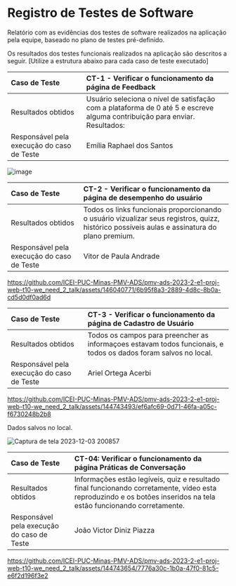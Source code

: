 # Registro de Testes de Software

Relatório com as evidências dos testes de software realizados na aplicação pela equipe, baseado no plano de testes pré-definido.

Os resultados dos testes funcionais realizados na aplicação são descritos a seguir. [Utilize a estrutura abaixo para cada caso de teste executado]

|Caso de Teste    | CT-1 - Verificar o funcionamento da página de Feedback |
|:---|:---|
| Resultados obtidos | Usuário seleciona o nível de satisfação com a plataforma de 0 até 5 e escreve alguma contribuição para enviar. Resultados:  |
| Responsável pela execução do caso de Teste | Emília Raphael dos Santos |

![image](https://github.com/ICEI-PUC-Minas-PMV-ADS/pmv-ads-2023-2-e1-proj-web-t10-we_need_2_talk/assets/144388125/45d95ae1-b274-4357-82ee-ade229b2faec)


|Caso de Teste    | CT-2 - Verificar o funcionamento da página de desempenho do usuário |
|:---|:---|
| Resultados obtidos | Todos os links funcionais proporcionando o usuário vizualizar seus registros, quizz, histórico possíveis aulas e assinatura do plano premium.   |
| Responsável pela execução do caso de Teste | Vitor de Paula Andrade |



https://github.com/ICEI-PUC-Minas-PMV-ADS/pmv-ads-2023-2-e1-proj-web-t10-we_need_2_talk/assets/146040771/6b95f8a3-2889-4d8c-8b0a-cd5d0df0ad6d

|Caso de Teste    | CT-3 - Verificar o funcionamento da página de Cadastro de Usuário |
|:---|:---|
| Resultados obtidos | Todos os campos para preencher as informaçoes estavam todos funcionais, e todos os dados foram salvos no local.   |
| Responsável pela execução do caso de Teste | Ariel Ortega Acerbi |

https://github.com/ICEI-PUC-Minas-PMV-ADS/pmv-ads-2023-2-e1-proj-web-t10-we_need_2_talk/assets/144743493/ef6afc69-0d71-46fa-a05c-f6730248b2b8

Dados salvos no local.

![Captura de tela 2023-12-03 200857](https://github.com/ICEI-PUC-Minas-PMV-ADS/pmv-ads-2023-2-e1-proj-web-t10-we_need_2_talk/assets/144743493/da902f61-8efa-450a-af0f-88c308ca1003)


|Caso de Teste    | CT-04: Verificar o funcionamento da página Práticas de Conversação |
|:---|:---|
| Resultados obtidos |  Informações estão legíveis, quiz e resultado final funcionando corretamente, vídeo esta reproduzindo e os botões inseridos na tela estão funcionando corretamente.  |
| Responsável pela execução do caso de Teste | João Victor Diniz Piazza |

https://github.com/ICEI-PUC-Minas-PMV-ADS/pmv-ads-2023-2-e1-proj-web-t10-we_need_2_talk/assets/144743654/7776a30c-1b0a-47f0-81c5-e6f2d196f3e2








